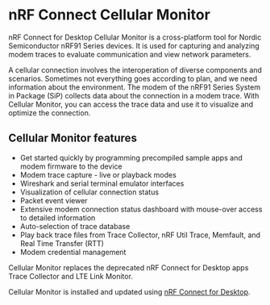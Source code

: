 # nRF Connect Cellular Monitor

nRF Connect for Desktop Cellular Monitor is a cross-platform tool for Nordic Semiconductor nRF91 Series devices. It is used for capturing and analyzing modem traces to evaluate communication and view network parameters.

A cellular connection involves the interoperation of diverse components and scenarios. Sometimes not everything goes according to plan, and we need information about the environment. The modem of the nRF91 Series System in Package (SiP) collects data about the connection in a modem trace. With Cellular Monitor, you can access the trace data and use it to visualize and optimize the connection.

## Cellular Monitor features

- Get started quickly by programming precompiled sample apps and modem firmware to the device
- Modem trace capture - live or playback modes
- Wireshark and serial terminal emulator interfaces
- Visualization of cellular connection status
- Packet event viewer
- Extensive modem connection status dashboard with mouse-over access to detailed information
- Auto-selection of trace database
- Play back trace files from Trace Collector, nRF Util Trace, Memfault, and Real Time Transfer (RTT)
- Modem credential management

Cellular Monitor replaces the deprecated nRF Connect for Desktop apps Trace Collector and LTE Link Monitor.

Cellular Monitor is installed and updated using [nRF Connect for Desktop](https://docs.nordicsemi.com/bundle/ug_nrf_connect_desktop/page/struct/nrftools_nrfconnect.html).